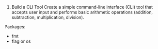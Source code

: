 1. Build a CLI Tool
Create a simple command-line interface (CLI) tool that accepts user input and performs basic arithmetic operations (addition, subtraction, multiplication, division).

Packages:

- fmt
- flag or os

